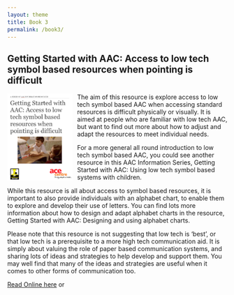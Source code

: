 ```yaml
---
layout: theme
title: Book 3
permalink: /book3/
---
```

## Getting Started with AAC: Access to low tech symbol based resources when pointing is difficult

<img src="assets/images/CoverAccessToLowTechSymbol.png" alt="cover image" style="width: 150px; float: left; margin: 0px 10px 10px 0px;"/>

The aim of this resource is explore access to low tech symbol based AAC when accessing standard resources is difficult physically or visually. It is aimed at people who are familiar with low tech AAC, but want to find out more about how to adjust and adapt the resources to meet individual needs.

For a more general all round introduction to low tech symbol based AAC, you could see another resource in this AAC Information Series, Getting Started with AAC: Using low tech symbol based systems with children.

While this resource is all about access to symbol based resources, it is important to also provide individuals with an alphabet chart, to enable them to explore and develop their use of letters. You can find lots more information about how to design and adapt alphabet charts in the resource, Getting Started with AAC: Designing and using alphabet charts.

Please note that this resource is not suggesting that low tech is ‘best’, or that low tech is a prerequisite to a more high tech communication aid. It is simply about valuing the role of paper based communication systems, and sharing lots of ideas and strategies to help develop and support them. You may well find that many of the ideas and strategies are useful when it comes to other forms of communication too.

[Read Online here](/books/AdaptingLowTech/) or

<a href="https://geo.itunes.apple.com/gb/book/getting-started-aac-using/id1090922522?mt=11" style="display:inline-block;overflow:hidden;background:url(//linkmaker.itunes.apple.com/assets/shared/badges/en-us/ibooks-lrg.svg) no-repeat;width:110px;height:40px;background-size:contain;"></a>
